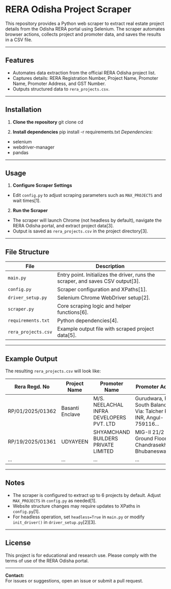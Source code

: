 # RERA Odisha Project Scraper

This repository provides a Python web scraper to extract real estate project details from the Odisha RERA portal using Selenium. The scraper automates browser actions, collects project and promoter data, and saves the results in a CSV file.

---

## Features

- Automates data extraction from the official RERA Odisha project list.
- Captures details: RERA Registration Number, Project Name, Promoter Name, Promoter Address, and GST Number.
- Outputs structured data to `rera_projects.csv`.

---

## Installation

1. **Clone the repository**
git clone <your-repo-url>
cd <repo-directory>

2. **Install dependencies**
pip install -r requirements.txt
_Dependencies:_
- selenium
- webdriver-manager
- pandas

---

## Usage

1. **Configure Scraper Settings**
- Edit `config.py` to adjust scraping parameters such as `MAX_PROJECTS` and wait times[1].

2. **Run the Scraper**

- The scraper will launch Chrome (not headless by default), navigate the RERA Odisha portal, and extract project data[3].
- Output is saved as `rera_projects.csv` in the project directory[3].

---

## File Structure

| File                | Description                                                                 |
|---------------------|-----------------------------------------------------------------------------|
| `main.py`           | Entry point. Initializes the driver, runs the scraper, and saves CSV output[3]. |
| `config.py`         | Scraper configuration and XPaths[1].                                        |
| `driver_setup.py`   | Selenium Chrome WebDriver setup[2].                                         |
| `scraper.py`        | Core scraping logic and helper functions[6].                                |
| `requirements.txt`  | Python dependencies[4].                                                     |
| `rera_projects.csv` | Example output file with scraped project data[5].                           |

---

## Example Output

The resulting `rera_projects.csv` will look like:

| Rera Regd. No     | Project Name          | Promoter Name                           | Promoter Address                                                    | GST No         |
|-------------------|----------------------|-----------------------------------------|---------------------------------------------------------------------|---------------|
| RP/01/2025/01362  | Basanti Enclave      | M/S. NEELACHAL INFRA DEVELOPERS PVT. LTD| Gurudwara, PO-South Balanda, Via: Talcher Rural INR, Angul-759116...| 21AADCN5439J2ZH|
| RP/19/2025/01361  | UDYAYEEN             | SHYAMCHAND BUILDERS PRIVATE LIMITED     | MIG-II 21/2 Ground Floor, Chandrasekharpur, Bhubaneswar, ...        | 21ABCCS4755J1ZB|
| ...               | ...                  | ...                                     | ...                                                                 | ...           |

---

## Notes

- The scraper is configured to extract up to 6 projects by default. Adjust `MAX_PROJECTS` in `config.py` as needed[1].
- Website structure changes may require updates to XPaths in `config.py`[1].
- For headless operation, set `headless=True` in `main.py` or modify `init_driver()` in `driver_setup.py`[2][3].

---

## License

This project is for educational and research use. Please comply with the terms of use of the RERA Odisha portal.

---

**Contact:**  
For issues or suggestions, open an issue or submit a pull request.
